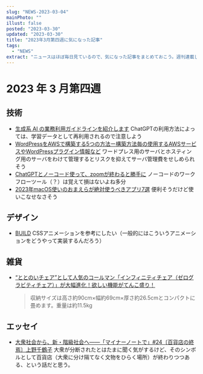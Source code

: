 ```yaml
---
slug: "NEWS-2023-03-04"
mainPhoto: ""
illust: false
posted: "2023-03-30"
updated: "2023-03-30"
title: "2023年3月第四週に気になった記事"
tags:
  - "NEWS"
extract: "ニュースはほぼ毎日見ているので、気になった記事をまとめておこう。週刊連載したい。"
---
```


# 2023 年 3 月第四週

## 技術
- [生成系 AI の業務利用ガイドラインを紹介します](https://blog.zaim.co.jp/n/n641fc2e19933)
  ChatGPTの利用方法によっては、学習データとして再利用されるので注意しよう
- [WordPressをAWSで構築する5つの方法ー構築方法毎の使用するAWSサービスやWordPressプラグイン情報など](https://it.kensan.net/use-case-wordpress-aws.html)
  ワードプレス用のサーバとホスティング用のサーバをわけて管理するとリスクを抑えてサーバ管理費をせしめられそう
- [ChatGPTとノーコード使って、zoomが終わると勝手に](https://twitter.com/hiraoka_dx/status/1638658560170274818)
  ノーコードのワークフローツール（？）は覚えて損はないよね多分
- [2023年macOS使いのおまえらが絶対使うべきアプリ7選](https://qiita.com/reoring/items/ccf6979b4cb9fc99ad26)
  便利そうだけど使いこなせなさそう

## デザイン
- [BUILD](https://buildstd.com/note/)
  CSSアニメーションを参考にしたい（一般的にはこういうアニメーションをどうやって実装するんだろう）

## 雑貨
- [“ととのいチェア”として人気のコールマン「インフィニティチェア（ゼログラビティチェア）」が大幅進化！欲しい機能がてんこ盛り！](https://www.goodspress.jp/news/519400/2/)
  >収納サイズは高さ約90cm×幅約69cm×厚さ約26.5cmとコンパクトに畳めます。重量は約11.5kg

## エッセイ
- [大衆社会から、新・階級社会へ――「マイナーノートで」#24〔百貨店の終焉〕上野千鶴子](https://nhkbook-hiraku.com/n/n5d5043b59961)
  大衆が分断されたとはたまに聞く気がするけど、そのシンボルとして百貨店（大衆に分け隔てなく文物をひらく場所）が終わりつつある、という話だと思う。